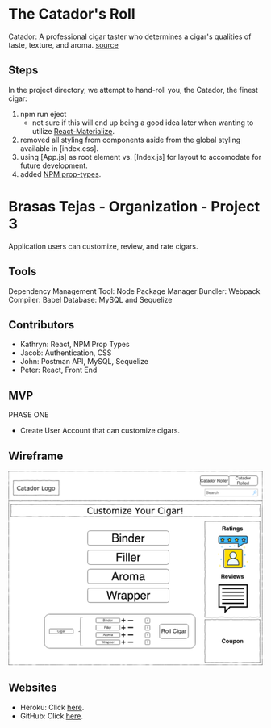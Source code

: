 # The Catador's Roll

Catador: A professional cigar taster who determines a cigar's qualities of taste, texture, and aroma. [source](https://www.thompsoncigar.com/infotemplate/CigarGlossary)

## Steps

In the project directory, we attempt to hand-roll you, the Catador, the finest cigar:
1. npm run eject
   - not sure if this will end up being a good idea later when wanting to utilize [React-Materialize](https://react-materialize.github.io/#/).
2. removed all styling from components aside from the global styling available in [index.css].
3. using [App.js] as root element vs. [Index.js] for layout to accomodate for future development.
4. added [NPM prop-types](https://www.npmjs.com/package/prop-types).

# Brasas Tejas - Organization - Project 3

Application users can customize, review, and rate cigars.

## Tools

Dependency Management Tool: Node Package Manager
Bundler: Webpack
Compiler: Babel
Database: MySQL and Sequelize

## Contributors

- Kathryn: React, NPM Prop Types
- Jacob: Authentication, CSS
- John: Postman API, MySQL, Sequelize
- Peter: React, Front End

## MVP

PHASE ONE

- Create User Account that can customize cigars.

## Wireframe	
![Initial Wireframe](/public/images/Catador.png?raw=true "Wireframe")

## Websites

- Heroku: Click [here](https://catador-p3.herokuapp.com//).
- GitHub: Click [here](https://github.com/BrasasTejas/Catador).

